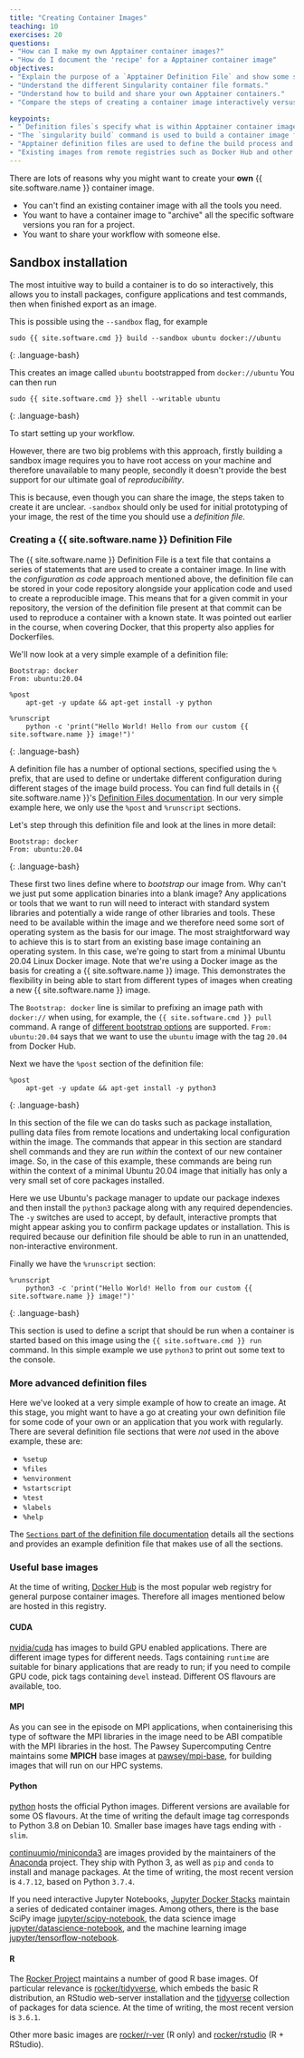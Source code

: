 ```yaml
---
title: "Creating Container Images"
teaching: 10
exercises: 20
questions:
- "How can I make my own Apptainer container images?"
- "How do I document the 'recipe' for a Apptainer container image"
objectives:
- "Explain the purpose of a `Apptainer Definition File` and show some simple examples."
- "Understand the different Singularity container file formats."
- "Understand how to build and share your own Apptainer containers."
- "Compare the steps of creating a container image interactively versus a `Definition file`."

keypoints:
- "`Definition files`s specify what is within Apptainer container images."
- "The `singularity build` command is used to build a container image from a `Definition file`."
- "Apptainer definition files are used to define the build process and configuration for an image."
- "Existing images from remote registries such as Docker Hub and other public image repositories can be used as a base for creating new Apptainer images."
---
```


There are lots of reasons why you might want to create your **own** {{ site.software.name }} container image.

- You can't find an existing container image with all the tools you need.
- You want to have a container image to "archive" all the specific software versions you ran for a project.
- You want to share your workflow with someone else.

## Sandbox installation

The most intuitive way to build a container is to do so interactively, this allows you to install packages, configure applications and test commands, then when finished export as an image.

This is possible using the `--sandbox` flag, for example

```
sudo {{ site.software.cmd }} build --sandbox ubuntu docker://ubuntu
```
{: .language-bash}

This creates an image called  `ubuntu` bootstrapped from `docker://ubuntu`
You can then run

```
sudo {{ site.software.cmd }} shell --writable ubuntu
```
{: .language-bash}

To start setting up your workflow.

However, there are two big problems with this approach, firstly building a sandbox image requires you to have root access on your machine and therefore unavailable to many people, secondly it doesn't provide the best support for our ultimate goal of _reproducibility_.

This is because, even though you can share the image, the steps taken to create it are unclear.
`-sandbox` should only be used for initial prototyping of your image, the rest of the time you should use a _definition file_.

### Creating a {{ site.software.name }} Definition File

The {{ site.software.name }} Definition File is a text file that contains a series of statements that are used to create a container image. In line with the _configuration as code_ approach mentioned above, the definition file can be stored in your code repository alongside your application code and used to create a reproducible image. This means that for a given commit in your repository, the version of the definition file present at that commit can be used to reproduce a container with a known state. It was pointed out earlier in the course, when covering Docker, that this property also applies for Dockerfiles.

We'll now look at a very simple example of a definition file:

```
Bootstrap: docker
From: ubuntu:20.04

%post
    apt-get -y update && apt-get install -y python

%runscript
    python -c 'print("Hello World! Hello from our custom {{ site.software.name }} image!")'
```
{: .language-bash}

A definition file has a number of optional sections, specified using the `%` prefix, that are used to define or undertake different configuration during different stages of the image build process. You can find full details in {{ site.software.name }}'s [Definition Files documentation](https://sylabs.io/guides/3.5/user-guide/definition_files.html). In our very simple example here, we only use the `%post` and `%runscript` sections.

Let's step through this definition file and look at the lines in more detail:

```
Bootstrap: docker
From: ubuntu:20.04
```
{: .language-bash}

These first two lines define where to _bootstrap_ our image from. Why can't we just put some application binaries into a blank image? Any applications or tools that we want to run will need to interact with standard system libraries and potentially a wide range of other libraries and tools. These need to be available within the image and we therefore need some sort of operating system as the basis for our image. The most straightforward way to achieve this is to start from an existing base image containing an operating system. In this case, we're going to start from a minimal Ubuntu 20.04 Linux Docker image. Note that we're using a Docker image as the basis for creating a {{ site.software.name }} image. This demonstrates the flexibility in being able to start from different types of images when creating a new {{ site.software.name }} image.

The `Bootstrap: docker` line is similar to prefixing an image path with `docker://` when using, for example, the `{{ site.software.cmd }} pull` command. A range of [different bootstrap options](https://sylabs.io/guides/3.5/user-guide/definition_files.html#preferred-bootstrap-agents) are supported. `From: ubuntu:20.04` says that we want to use the `ubuntu` image with the tag `20.04` from Docker Hub.

Next we have the `%post` section of the definition file:

```
%post
    apt-get -y update && apt-get install -y python3
```
{: .language-bash}

In this section of the file we can do tasks such as package installation, pulling data files from remote locations and undertaking local configuration within the image. The commands that appear in this section are standard shell commands and they are run _within_ the context of our new container image. So, in the case of this example, these commands are being run within the context of a minimal Ubuntu 20.04 image that initially has only a very small set of core packages installed.

Here we use Ubuntu's package manager to update our package indexes and then install the `python3` package along with any required dependencies. The `-y` switches are used to accept, by default, interactive prompts that might appear asking you to confirm package updates or installation. This is required because our definition file should be able to run in an unattended, non-interactive environment.

Finally we have the `%runscript` section:

```
%runscript
    python3 -c 'print("Hello World! Hello from our custom {{ site.software.name }} image!")'
```
{: .language-bash}

This section is used to define a script that should be run when a container is started based on this image using the `{{ site.software.cmd }} run` command. In this simple example we use `python3` to print out some text to the console.

### More advanced definition files

Here we've looked at a very simple example of how to create an image. At this stage, you might want to have a go at creating your own definition file for some code of your own or an application that you work with regularly. There are several definition file sections that were _not_ used in the above example, these are:

- `%setup`
- `%files`
- `%environment`
- `%startscript`
- `%test`
- `%labels`
- `%help`

The [`Sections` part of the definition file documentation](https://sylabs.io/guides/3.5/user-guide/definition_files.html#sections) details all the sections and provides an example definition file that makes use of all the sections.


### Useful base images

At the time of writing, [Docker Hub](https://hub.docker.com) is the most popular web registry for general purpose container images. Therefore all images mentioned below are hosted in this registry.

#### CUDA

[nvidia/cuda](https://hub.docker.com/r/nvidia/cuda) has images to build GPU enabled applications. There are different image types for different needs. Tags containing `runtime` are suitable for binary applications that are ready to run; if you need to compile GPU code, pick tags containing `devel` instead. Different OS flavours are available, too.

#### MPI

As you can see in the episode on MPI applications, when containerising this type of software the MPI libraries in the image need to be ABI compatible with the MPI libraries in the host. The Pawsey Supercomputing Centre maintains some **MPICH** base images at [pawsey/mpi-base](https://hub.docker.com/r/pawsey/mpi-base), for building images that will run on our HPC systems.

#### Python

[python](https://hub.docker.com/_/python) hosts the official Python images. Different versions are available for some OS flavours. At the time of writing the default image tag corresponds to Python 3.8 on Debian 10. Smaller base images have tags ending with `-slim`.

[continuumio/miniconda3](https://hub.docker.com/r/continuumio/miniconda3) are images provided by the maintainers of the [Anaconda](https://anaconda.org) project. They ship with Python 3, as well as `pip` and `conda` to install and manage packages. At the time of writing, the most recent version is `4.7.12`, based on Python `3.7.4`.

If you need interactive Jupyter Notebooks, [Jupyter Docker Stacks](https://jupyter-docker-stacks.readthedocs.io/en/latest/) maintain a series of dedicated container images. Among others, there is the base SciPy image [jupyter/scipy-notebook](https://hub.docker.com/r/jupyter/scipy-notebook), the data science image [jupyter/datascience-notebook](https://hub.docker.com/r/jupyter/datascience-notebook), and the machine learning image [jupyter/tensorflow-notebook](https://hub.docker.com/r/jupyter/tensorflow-notebook).

#### R

The [Rocker Project](https://www.rocker-project.org) maintains a number of good R base images. Of particular relevance is [rocker/tidyverse](https://hub.docker.com/r/rocker/tidyverse), which embeds the basic R distribution, an RStudio web-server installation and the [tidyverse](https://www.tidyverse.org) collection of packages for data science. At the time of writing, the most recent version is `3.6.1`.

Other more basic images are [rocker/r-ver](https://hub.docker.com/r/rocker/r-ver) (R only) and [rocker/rstudio](https://hub.docker.com/r/rocker/rstudio) (R + RStudio).
